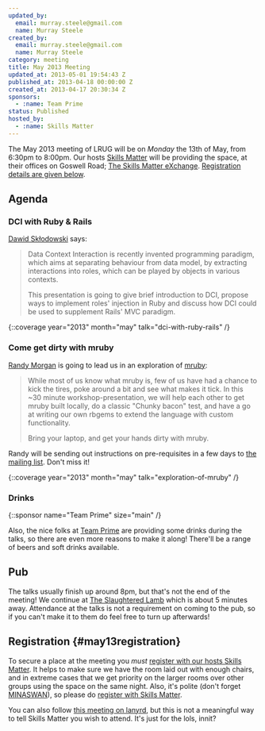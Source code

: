 ```yaml
---
updated_by:
  email: murray.steele@gmail.com
  name: Murray Steele
created_by:
  email: murray.steele@gmail.com
  name: Murray Steele
category: meeting
title: May 2013 Meeting
updated_at: 2013-05-01 19:54:43 Z
published_at: 2013-04-18 00:00:00 Z
created_at: 2013-04-17 20:30:34 Z
sponsors:
  - :name: Team Prime
status: Published
hosted_by:
  - :name: Skills Matter
---
```


The May 2013 meeting of LRUG will be on *Monday* the 13th of May, from 6:30pm to 8:00pm.  Our hosts [Skills Matter](http://skillsmatter.com/) will be providing the space, at their offices on Goswell Road; [The Skills Matter eXchange](http://skillsmatter.com/location-details/design-architecture/484/96).  <a href="#may13registration">Registration details are given below</a>.

## Agenda

### DCI with Ruby & Rails

[Dawid Skłodowski](http://dawid.sklodowski.eu/) says:

> Data Context Interaction is recently invented programming paradigm,
> which aims at separating behaviour from data model, by extracting
> interactions into roles, which can be played by objects in various
> contexts.
>
> This presentation is going to give brief introduction to DCI,
> propose ways to implement roles' injection in Ruby and discuss
> how DCI could be used to supplement Rails' MVC paradigm.

{::coverage year="2013" month="may" talk="dci-with-ruby-rails" /}

### Come get dirty with mruby

[Randy Morgan](https://github.com/randym) is going to lead us in an exploration of [mruby](https://github.com/mruby/mruby):

> While most of us know what mruby is, few of us have had a
> chance to kick the tires, poke around a bit and see what
> makes it tick. In this ~30 minute workshop-presentation,
> we will help each other to get mruby built locally, do a
> classic "Chunky bacon" test, and have a go at writing our
> own rbgems to extend the language with custom functionality.
>
> Bring your laptop, and get your hands dirty with mruby.

Randy will be sending out instructions on pre-requisites in a few days to [the mailing list](/mailing-list). Don't miss it!

{::coverage year="2013" month="may" talk="exploration-of-mruby" /}

### Drinks

{::sponsor name="Team Prime" size="main" /}

Also, the nice folks at [Team Prime](http://www.team-prime.com/) are providing some drinks during the talks, so there are even more reasons to make it along!  There'll be a range of beers and soft drinks available.

## Pub

The talks usually finish up around 8pm, but that's not the end of the meeting!  We continue at [The Slaughtered Lamb](http://www.theslaughteredlambpub.com/) which is about 5 minutes away.  Attendance at the talks is not a requirement on coming to the pub, so if you can't make it to them do feel free to turn up afterwards!

## Registration {#may13registration}

To secure a place at the meeting you *must* [register with our hosts Skills Matter](http://skillsmatter.com/podcast/home/dci-with-ruby-rails).  It helps to make sure we have the room laid out with enough chairs, and in extreme cases that we get priority on the larger rooms over other groups using the space on the same night.  Also, it's polite (don't forget [MINASWAN](http://oreilly.com/ruby/excerpts/ruby-learning-rails/ruby-glossary.html#I_indexterm_d1e32036)), so please do [register with Skills Matter](http://skillsmatter.com/podcast/home/dci-with-ruby-rails).

You can also follow [this meeting on lanyrd](http://lanyrd.com/2013/lrug-may/), but this is not a meaningful way to tell Skills Matter you wish to attend.  It's just for the lols, innit?

